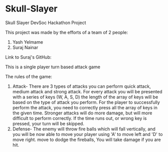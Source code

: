 # Skull-Slayer
Skull Slayer DevSoc Hackathon Project

This project was made by the efforts of a team of 2 people:
1) Yash Yelmame
2) Suraj Nainar

Link to Suraj's GitHub: 

This is a single player turn based attack game

The rules of the game:
1) Attack-
There are 3 types of attacks you can perform quick attack, medium attack and strong attack.
For every attack you will be presented with a series of keys (W, A, S, D) the length of the array of keys will be based on the type of attack you perform.
For the player to successfully perform the attack, you need to correctly press all the array of keys in the given time.
Stronger attacks will do more damage, but will more difficult to perform correctly.
If the time runs out, or wrong key is pressed, your turn will be skipped.
2) Defense-
The enemy will throw fire balls which will fall vertically, and you will be now able to move your player using 'A' to move left and 'D' to move right.
move to dodge the fireballs, You will take damage if you are hit.
